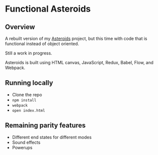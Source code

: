Functional Asteroids
=========

## Overview

A rebuilt version of my [Asteroids](https://github.com/philpee2/Asteroids) project, but this time
with code that is functional instead of object oriented.

Still a work in progress.

Asteroids is built using HTML canvas, JavaScript, Redux, Babel, Flow, and Webpack.

## Running locally

* Clone the repo
* `npm install`
* `webpack`
* `open index.html`

## Remaining parity features

* Different end states for different modes
* Sound effects
* Powerups
